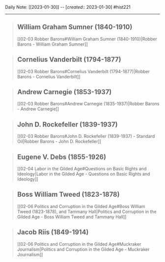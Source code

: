 Daily Note: [[2023-01-30]] -- [*created*:: 2023-01-30] #hist221 

---

> ## William Graham Sumner (1840-1910)
> 
> [[02-03 Robber Barons#William Graham Sumner (1840-1910)|Robber Barons - William Graham Sumner]]


> ## Cornelius Vanderbilt (1794-1877)
> 
> [[02-03 Robber Barons#Cornelius Vanderbilt (1794-1877)|Robber Barons - Cornelius Vanderbilt]]


> ## Andrew Carnegie (1853-1937)
> 
> [[02-03 Robber Barons#Andrew Carnegie (1835-1937)|Robber Barons - Andrew Carnegie]]


> ## John D. Rockefeller (1839-1937)
> 
> [[02-03 Robber Barons#John D. Rockefeller (1839-1937) - Standard Oil|Robber Barons - John D. Rockefeller]]


> ## Eugene V. Debs (1855-1926)
> 
> [[02-04 Labor in the Gilded Age#Questions on Basic Rights and Ideology|Labor in the Gilded Age - Questions on Basic Rights and Ideology]]


> ## Boss William Tweed (1823-1878)
> 
> [[02-06 Politics and Corruption in the Gilded Age#Boss William Tweed (1823-1878), and Tammany Hall|Politics and Corruption in the Gilded Age - Boss William Tweed and Tammany Hall]]


> ## Jacob Riis (1849-1914)
> 
> [[02-06 Politics and Corruption in the Gilded Age#Muckraker Journalism|Politics and Corruption in the Gilded Age - Muckraker Journalism]] 